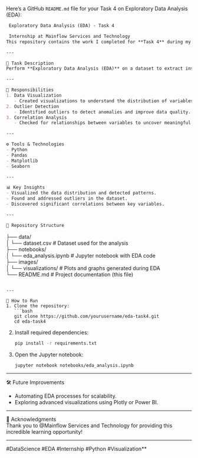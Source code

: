 Here’s a GitHub `README.md` file for your Task 4 on Exploratory Data Analysis (EDA):  

```markdown
 Exploratory Data Analysis (EDA) - Task 4  

 Internship at Mainflow Services and Technology  
This repository contains the work I completed for **Task 4** during my internship in the field of **Data Science** at **Mainflow Services and Technology**.  

---

📝 Task Description  
Perform **Exploratory Data Analysis (EDA)** on a dataset to extract insights and prepare it for further modeling or decision-making processes.  

---

🎯 Responsibilities  
1. Data Visualization  
   - Created visualizations to understand the distribution of variables.  
2. Outlier Detection  
   - Identified outliers to detect anomalies and improve data quality.  
3. Correlation Analysis  
   - Checked for relationships between variables to uncover meaningful patterns.  

---

⚙️ Tools & Technologies  
- Python  
- Pandas 
- Matplotlib  
- Seaborn  

---

📊 Key Insights  
- Visualized the data distribution and detected patterns.  
- Found and addressed outliers in the dataset.  
- Discovered significant correlations between key variables.  

---

📂 Repository Structure  
```
├── data/  
│   └── dataset.csv         # Dataset used for the analysis  
├── notebooks/  
│   └── eda_analysis.ipynb  # Jupyter notebook with EDA code  
├── images/  
│   └── visualizations/     # Plots and graphs generated during EDA  
└── README.md               # Project documentation (this file)  
```  

---

🚀 How to Run  
1. Clone the repository:  
   ```bash  
   git clone https://github.com/yourusername/eda-task4.git  
   cd eda-task4  
   ```  
2. Install required dependencies:  
   ```bash  
   pip install -r requirements.txt  
   ```  
3. Open the Jupyter notebook:  
   ```bash  
   jupyter notebook notebooks/eda_analysis.ipynb  
   ```  

---

🛠 Future Improvements  
- Automating EDA processes for scalability.  
- Exploring advanced visualizations using Plotly or Power BI.  

---

🌟 Acknowledgments  
Thank you to @Mainflow Services and Technology for providing this incredible learning opportunity!  

---
#DataScience #EDA #Internship #Python #Visualization**
```  
